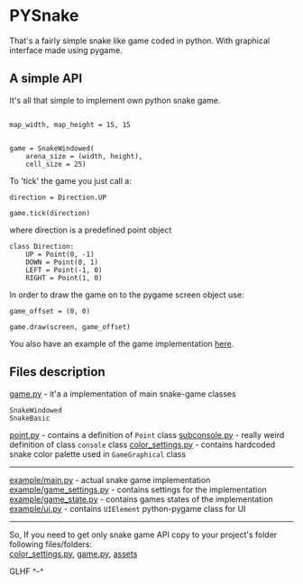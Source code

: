 # PYSnake

That's a fairly simple snake like game coded in python. With graphical interface made using pygame.

## A simple API

It's all that simple to implement own python snake game.
```python3

map_width, map_height = 15, 15


game = SnakeWindowed(
    arena_size = (width, height),
    cell_size = 25)

```

To 'tick' the game you just call a:
```python3
direction = Direction.UP

game.tick(direction)
```

where direction is a predefined point object

```python3
class Direction:
    UP = Point(0, -1)
    DOWN = Point(0, 1)
    LEFT = Point(-1, 0)
    RIGHT = Point(1, 0)
```

In order to draw the game on to the pygame screen object use:
```python3
game_offset = (0, 0)

game.draw(screen, game_offset)
```

You also have an example of the game implementation [here](/main.py).

## Files description

[game.py](/game.py) - it'a a implementation of main snake-game classes
```python3
SnakeWindowed
SnakeBasic
```
[point.py](/point.py) - contains a definition of ```Point``` class
[subconsole.py](/subconsole.py) - really weird definition of class ```console``` class
[color_settings.py](/color_settings.py) - contains hardcoded snake color palette used in ```GameGraphical``` class

--------------
[example/main.py](/example/main.py) - actual snake game implementation\
[example/game_settings.py](/example/game_settings.py) - contains settings for the implementation\
[example/game_state.py](/example/game_state.py) - contains games states of the implementation\
[example/ui.py](/example/ui.py) - contains ```UIElement``` python-pygame class for UI

---------------------
So, If you need to get only snake game API copy to your project's folder following files/folders:\
[color_settings.py](/color_settings.py), [game.py](/game.py), [assets](/assets)

GLHF ^-^




